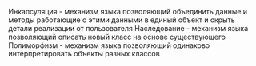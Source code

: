 Инкапсуляция - механизм языка позволяющий объединить данные и методы работающие с этими данными в единый объект и скрыть детали реализации
от пользователя
Наследование - механизм языка позволяющий описать новый класс на основе существующего
Полиморфизм - механизм языка позволяющий одинаково интерпретировать объекты разных классов
